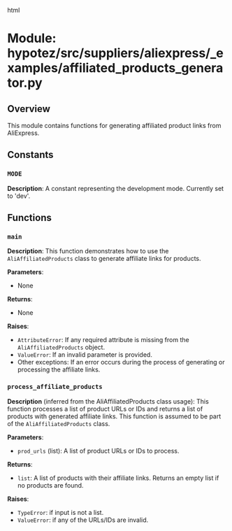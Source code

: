 html
<h1>Module: hypotez/src/suppliers/aliexpress/_examples/affiliated_products_generator.py</h1>

<h2>Overview</h2>
<p>This module contains functions for generating affiliated product links from AliExpress.</p>

<h2>Constants</h2>

<h3><code>MODE</code></h3>

<p><strong>Description</strong>:  A constant representing the development mode. Currently set to 'dev'.</p>


<h2>Functions</h2>

<h3><code>main</code></h3>

<p><strong>Description</strong>: This function demonstrates how to use the <code>AliAffiliatedProducts</code> class to generate affiliate links for products.</p>

<p><strong>Parameters</strong>:</p>
<ul>
  <li>None</li>
</ul>

<p><strong>Returns</strong>:</p>
<ul>
  <li>None</li>
</ul>

<p><strong>Raises</strong>:</p>
<ul>
    <li><code>AttributeError</code>: If any required attribute is missing from the <code>AliAffiliatedProducts</code> object.</li>
    <li><code>ValueError</code>: If an invalid parameter is provided.</li>
    <li>Other exceptions: If an error occurs during the process of generating or processing the affiliate links.</li>


</ul>


<h3><code>process_affiliate_products</code></h3>

<p><strong>Description</strong> (inferred from the AliAffiliatedProducts class usage):  This function processes a list of product URLs or IDs and returns a list of products with generated affiliate links.  This function is assumed to be part of the <code>AliAffiliatedProducts</code> class.</p>


<p><strong>Parameters</strong>:</p>
<ul>
  <li><code>prod_urls</code> (list): A list of product URLs or IDs to process. </li>
</ul>

<p><strong>Returns</strong>:</p>
<ul>
  <li><code>list</code>: A list of products with their affiliate links. Returns an empty list if no products are found.</li>
</ul>

<p><strong>Raises</strong>:</p>
<ul>
  <li><code>TypeError</code>: if input is not a list.</li>
  <li><code>ValueError</code>: if any of the URLs/IDs are invalid.</li>
</ul>